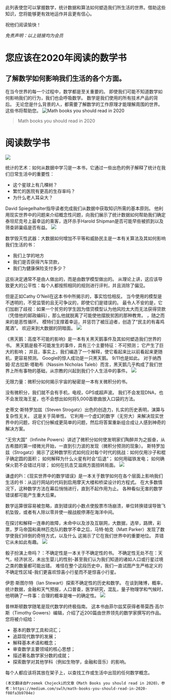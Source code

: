 
此列表使您可以掌握数学，统计数据和算法如何塑造我们所生活的世界。借助这些知识，您将能够更有效地运作并且更有信心。

祝他们阅读愉快！

*免责声明：以上链接均为会员*
# 您应该在2020年阅读的数学书
## 了解数学如何影响我们生活的各个方面。

在当今世界的每一个过程中，数学都是至关重要的。 即使我们可能不知道数学如何影响我们的行为，我们也会呼吸数学。 数学是我们使用的所有技术产品的背后。 无论您是什么背景的人，都需要了解数学的工作原理才能理解周围的世界。 这些书将帮助您。
![Math books you should read in 2020](1!vkiIHePlmzrog8P_X9ABZA.jpeg)
> Math books you should read in 2020

# 阅读数学书
![](0!eKt-m20pxMljiCfB)

统计的艺术：如何从数据中学习是一本书，它通过一些出色的例子解释了统计在我们日常生活中的重要性：
+ 这个星球上有几棵树？
+ 繁忙的医院有更高的生存率吗？
+ 为什么老人耳朵大？

David Spiegelhalter指导读者完成我们从数据中获取知识所需的基本原则。 他利用现实世界中的问题来介绍概念性问题，向我们展示了统计数据如何帮助我们确定泰坦尼克号上最幸运的乘客，连环杀手Harold Shipman是否可能早些被抓到以及筛查卵巢癌是否有益。
![](0!M86x6ow2IFxjU1jo)

数学毁灭性武器：大数据如何增加不平等和威胁民主是一本有关算法及其如何影响我们生活的书：
+ 我们上学的地方
+ 我们是否获得汽车贷款，
+ 我们为健康保险支付多少？

这些决定通常不是由人做出的，而是由数学模型做出的。 从理论上讲，这应该导致更大的公平性：每个人都按照相同的规则进行评判，并且消除了偏见。

但是正如Cathy O’Neil在这本书中所揭示的，事实恰恰相反。 当今使用的模型是不透明的，不受监管的且无可争议的，即使它们是错误的。 最令人不安的是，它们加剧了歧视：如果一个贫穷的学生因为借贷模型认为他风险太大而无法获得贷款（凭借他的邮政编码），那么他就脱离了可能使他摆脱贫困的那种教育。 ，随之而来的是恶性循环。 模特们支撑着幸运，并惩罚了被压迫者，创造了“民主的有毒鸡尾酒”。 欢迎来到大数据的阴暗面。
![](0!ihpKNKAbb5mzE28-)

《黑天鹅：高度不可能的影响》是一本有关黑天鹅事件及其如何塑造我们世界的书。 黑天鹅是极不可能发生的事件，具有三个主要特征：不可预测； 它产生了巨大的影响； 并且，事实上，我们编造了一个解释，使它看起来比以前看起来更随机，更容易预测。 Google的惊人成功是一只黑天鹅。 9/11也是如此。 对于纳西姆·尼古拉斯·塔勒布（Nassim Nicholas Taleb）而言，黑天鹅几乎构成了我们世界上所有事物的基础，从宗教的兴起到我们个人生活中的事件。
![](0!tCIRosrpYoiZpOuw)

无限力量：微积分如何揭示宇宙的秘密是一本有关微积分的书。

没有微积分，我们就不会有手机，电视，GPS或超声波。 我们不会发现DNA，也不会发现海王星，也不会想出如何将5,000首歌曲放入口袋的方法。

史蒂文·斯特罗加兹（Steven Strogatz）出色的创造力，扎实的历史表明，演算与复杂性无关。 这是关于简单性。 它利用一个虚幻的数字（无穷大）来解决现实世界中的问题，将它们分解成更简单的问题，然后将答案重新组合成让人感到神奇的解决方案。

“无穷大国”（Infinite Powers）讲述了微积分如何使发明家们陶醉并为之振奋，从古希腊的第一缕微光开始，一直到引力波的发现（微积分预测的现象）。 斯特罗加兹（Strogatz）揭示了这种数学形式如何应对每个时代的挑战：如何仅用沙子和棍子确定圆的面积； 如何解释为什么火星有时会“后退”； 如何用磁铁发电； 如何确保火箭不会错过月球； 如何在抗击艾滋病方面扭转局面。
![](0!L7pT79HB5LuHfyHi)

谦虚的Pi：《现实世界中的数学错误》是一本关于数学如何在各个层面上影响我们生活的书：从运行网站的代码到启用摩天大楼和桥梁设计的方程式。 在大多数情况下，这种数学方法在幕后悄悄进行，直到不起作用为止。 各种看似无害的数学错误都可能产生重大后果。

数学运算很容易被忽略，直到错误的小数点使股票市场崩溃，单位转换错误导致飞机坠毁，或者有人除以零并使一艘战舰停滞在海洋中间。

在探讨和解释一连串的故障，未命中以及涉及互联网，大数据，选举，路牌，彩票，罗马帝国和奥林匹克队的数学不幸之后，马特·帕克（Matt Parker）发现了数学使我们绊倒的奇特方式，以及什么 这揭示了它在我们世界中的重要地位。 弄错它从未如此有趣。
![](0!xAHSl92fw37skBlc)

骰子扮演上帝吗？：不确定性是一本关于不确定性的书。 不确定性无处不在：天气，经济状况，未出生婴儿的性别-甚至我们认为我们知道的诸如人口或行星过境之类的数量都可能出错。 难怪在整个这段历史中，我们一直试图产生严格定义的不确定性区域-我们更喜欢惊喜小行星而不是惊喜小行星。

伊恩·斯图尔特（Ian Stewart）探索不确定性的历史和数学。 在谈到赌博，概率，统计数据，金融和天气预报，人口普查，医学研究，混乱，量子物理学和气候时，他明确了一件事：合理的概率是唯一的确定性。
![](0!EBk5O3dqnBR49Pgh)

普林斯顿数学随笔是现代数学的终极指南。 这本书由菲尔兹奖获得者蒂莫西·高尔斯（Timothy Gowers）编辑，介绍了近200篇由世界领先的数学家撰写的作品。 您将被介绍给：
+ 基本的数学工具和词汇；
+ 追踪现代数学的发展；
+ 解释基本术语和概念；
+ 审查数学主要领域的核心思想；
+ 描述著名数学家分数的成就；
+ 探索数学对其他学科（例如生物学，金融和音乐）的影响。

每个人都应该将其放在架子上，以查找工作或生活中出现的任何数学概念。
```
(本文翻译自Przemek Chojecki的文章《Math Books you should read in 2020》，参考：https://medium.com/swlh/math-books-you-should-read-in-2020-f08fa3b9704e)
```
